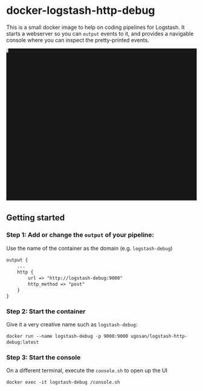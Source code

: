# docker-logstash-http-debug

This is a small docker image to help on coding pipelines for Logstash. It starts a webserver so you can `output` events to it, and provides a navigable console where you can inspect the pretty-printed events.


<kbd>![](/doc/termtosvg_n4dk2z59.svg)</kbd>


## Getting started

### Step 1: Add or change the `output` of your pipeline:

Use the name of the container as the domain (e.g. `logstash-debug`)
```
output {
    ...
    http {
        url => "http://logstash-debug:9000"
        http_method => "post"
    }
}
```

### Step 2: Start the container
Give it a very creative name such as `logstash-debug`:
```
docker run --name logstash-debug -p 9000:9000 ugosan/logstash-http-debug:latest
```

### Step 3: Start the console
On a different terminal, execute the `console.sh` to open up the UI
```
docker exec -it logstash-debug /console.sh 
```

